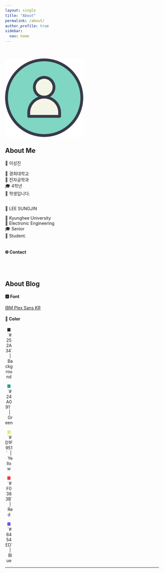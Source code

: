 ```yaml
---
layout: single
title: "About"
permalink: /about/
author_profile: true
sidebar:
  nav: home
---
```


<br><br>
![Profile](/images/account.png)

## About Me
<p></p>
<div class = "div1" markdown="1">
  <p>👤 이성진</p>
  🏫 경희대학교<br>
  📝 전자공학과<br>
  🎓 4학년<br>
  💼 학생입니다.<br><br>
</div>

<div class = "div2" markdown="1">
  <p>👤 LEE SUNGJIN</p>
  🏫 Kyunghee University<br>
  📝 Electronic Engineering<br>
  🎓 Senior<br>
  💼 Student.<br><br>
</div>

#### 🌐&nbsp;Contact

<a href="https://github.com/asungajinli" itemprop="sameAs" rel="nofollow noopener noreferrer me">
  <i class="fab fa-fw fa-github" aria-hidden="true"></i>
</a>
&nbsp;&nbsp;
<a href="https://instagram.com/s_din.99" itemprop="sameAs" rel="nofollow noopener noreferrer me">
  <i class="fab fa-fw fa-instagram" aria-hidden="true"></i>
</a>
&nbsp;&nbsp;
<a href="https://www.linkedin.com/in/asungajinli" itemprop="sameAs" rel="nofollow noopener noreferrer me">
  <i class="fab fa-fw fa-linkedin" aria-hidden="true"></i>
</a>
&nbsp;&nbsp;
<a href="mailto:ssjj3552@gmail.com" itemprop="email" rel="me">
  <i class="fas fa-fw fa-envelope-square" aria-hidden="true"></i>
</a>
<br><br>


## About Blog
#### 🅰️&nbsp;Font
[IBM Plex Sans KR](https://fonts.google.com/specimen/IBM+Plex+Sans+KR)

#### 🎨&nbsp;Color
<p>
<span class = "box" style="display: inline-block; width: 25px; text-align: center;" markdown = "1">
  <span style="color:#252A34">■</span>
&nbsp;`#252A34`&nbsp;&nbsp;|&nbsp;&nbsp;Background</p>
<p>
<span class = "box" style="display: inline-block; width: 25px; text-align: center;" markdown = "1">
  <span style="color:#24A091">■</span>
&nbsp;`#24A091`&nbsp;&nbsp;|&nbsp;&nbsp;Green</p>
<p>
<span class = "box" style="display: inline-block; width: 25px; text-align: center;" markdown = "1">
  <span style="color:#D1F951">■</span>
&nbsp;`#D1F951`&nbsp;&nbsp;|&nbsp;&nbsp;Yellow</p>
<p>
<span class = "box" style="display: inline-block; width: 25px; text-align: center;" markdown = "1">
  <span style="color:#F0383B">■</span>
&nbsp;`#F0383B`&nbsp;&nbsp;|&nbsp;&nbsp;Red</p>
<p>
<span class = "box" style="display: inline-block; width: 25px; text-align: center;" markdown = "1">
  <span style="color:#6454ED">■</span>
&nbsp;`#6454ED`&nbsp;&nbsp;|&nbsp;&nbsp;Blue</p>

---